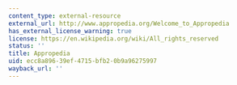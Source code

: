 ```yaml
---
content_type: external-resource
external_url: http://www.appropedia.org/Welcome_to_Appropedia
has_external_license_warning: true
license: https://en.wikipedia.org/wiki/All_rights_reserved
status: ''
title: Appropedia
uid: ecc8a896-39ef-4715-bfb2-0b9a96275997
wayback_url: ''
---
```

